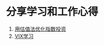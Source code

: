 # 分享学习和工作心得

1. [用估值法优化指数投资](https://trade365.github.io/index_posi)
2. [VIX学习](https://trade365.github.io/vix)

